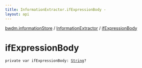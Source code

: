 ```yaml
---
title: InformationExtractor.ifExpressionBody - 
layout: api
---
```


<div class='api-docs-breadcrumbs'><a href="../index.html">bwdm.informationStore</a> / <a href="index.html">InformationExtractor</a> / <a href="./if-expression-body.html">ifExpressionBody</a></div>

# ifExpressionBody

<div class="signature"><code><span class="keyword">private</span> <span class="keyword">var </span><span class="identifier">ifExpressionBody</span><span class="symbol">: </span><a href="https://kotlinlang.org/api/latest/jvm/stdlib/kotlin/-string/index.html"><span class="identifier">String</span></a><span class="symbol">?</span></code></div>
